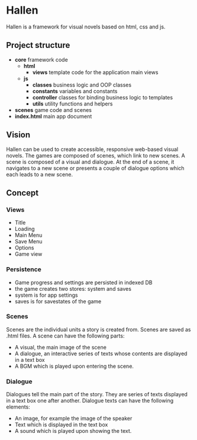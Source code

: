 # Hallen

Hallen is a framework for visual novels based on html, css and js.

## Project structure

- **core** framework code
  - **html**
    - **views** template code for the application main views
  - **js**
    - **classes** business logic and OOP classes
    - **constants** variables and constants
    - **controller** classes for binding business logic to templates
    - **utils** utility functions and helpers
- **scenes** game code and scenes
- **index.html** main app document

## Vision

Hallen can be used to create accessible, responsive web-based visual novels.
The games are composed of scenes, which link to new scenes. A scene is composed of a visual and dialogue. At the end of a scene, it navigates to a new scene or presents a couple of dialogue options which each leads to a new scene.

## Concept

### Views

- Title
- Loading
- Main Menu
- Save Menu
- Options
- Game view

### Persistence

- Game progress and settings are persisted in indexed DB
- the game creates two stores: system and saves
- system is for app settings
- saves is for savestates of the game

### Scenes

Scenes are the individual units a story is created from. Scenes are saved as .html files.
A scene can have the following parts:

- A visual, the main image of the scene
- A dialogue, an interactive series of texts whose contents are displayed in a text box
- A BGM which is played upon entering the scene.

### Dialogue

Dialogues tell the main part of the story. They are series of texts displayed in a text box one after another.
Dialogue texts can have the following elements:

- An image, for example the image of the speaker
- Text which is displayed in the text box
- A sound which is played upon showing the text.
